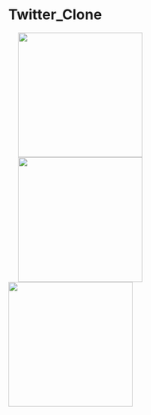 # Twitter_Clone




<p float="left">
  <img src="https://user-images.githubusercontent.com/35393434/54660413-60566700-4afc-11e9-9d45-ef8a96405388.png" width="250" hspace="20" />
  <img src="https://user-images.githubusercontent.com/35393434/54660425-6a786580-4afc-11e9-8b86-4b8bc500d767.png" width="250"  hspace="20"/> 
  <img src="https://user-images.githubusercontent.com/35393434/54660427-6cdabf80-4afc-11e9-8de1-5a73f3be6fcc.png" width="250" />
</p>
